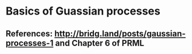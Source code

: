 # Basics of Guassian processes 
## References: http://bridg.land/posts/gaussian-processes-1 and Chapter 6 of PRML






